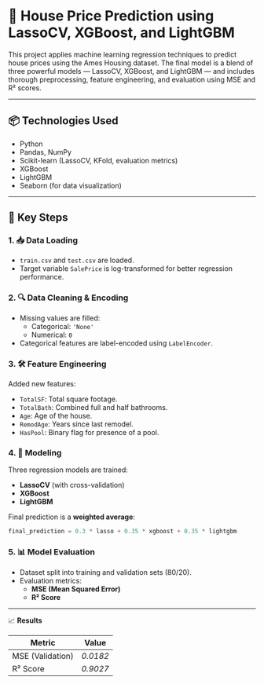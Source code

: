 # 🏡 House Price Prediction using LassoCV, XGBoost, and LightGBM

This project applies machine learning regression techniques to predict house prices using the Ames Housing dataset. The final model is a blend of three powerful models — LassoCV, XGBoost, and LightGBM — and includes thorough preprocessing, feature engineering, and evaluation using MSE and R² scores.

---

## 📦 Technologies Used

- Python
- Pandas, NumPy
- Scikit-learn (LassoCV, KFold, evaluation metrics)
- XGBoost
- LightGBM
- Seaborn (for data visualization)

---

## 🧠 Key Steps

### 1. 📥 Data Loading
- `train.csv` and `test.csv` are loaded.
- Target variable `SalePrice` is log-transformed for better regression performance.

### 2. 🔍 Data Cleaning & Encoding
- Missing values are filled:
  - Categorical: `'None'`
  - Numerical: `0`
- Categorical features are label-encoded using `LabelEncoder`.

### 3. 🛠️ Feature Engineering
Added new features:
- `TotalSF`: Total square footage.
- `TotalBath`: Combined full and half bathrooms.
- `Age`: Age of the house.
- `RemodAge`: Years since last remodel.
- `HasPool`: Binary flag for presence of a pool.

### 4. 🚂 Modeling
Three regression models are trained:
- **LassoCV** (with cross-validation)
- **XGBoost**
- **LightGBM**

Final prediction is a **weighted average**:
```python
final_prediction = 0.3 * lasso + 0.35 * xgboost + 0.35 * lightgbm
```
### 5. 📊 Model Evaluation

- Dataset split into training and validation sets (80/20).
- Evaluation metrics:
  - **MSE (Mean Squared Error)**
  - **R² Score**

---

📈 **Results**

| Metric              | Value                    |
|---------------------|--------------------------|
| MSE (Validation)    | _0.0182_   |
| R² Score            | _0.9027_   |
